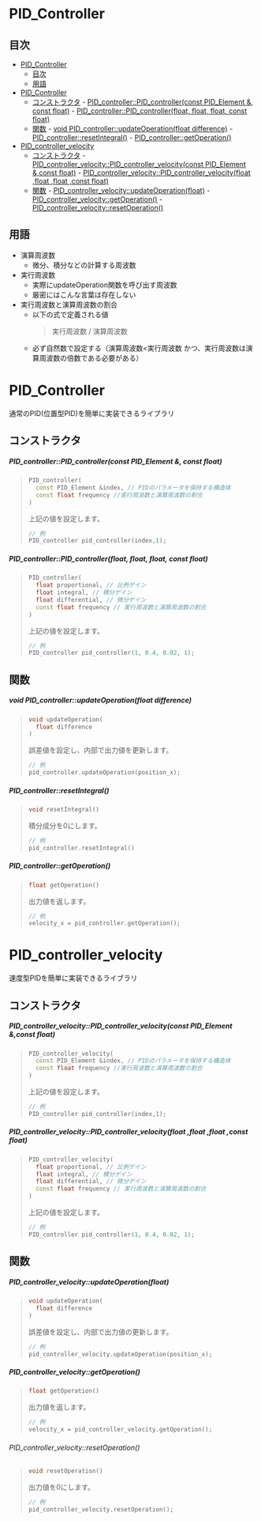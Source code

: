 # PID_Controller

## 目次

- [PID_Controller](#pid_controller)
  - [目次](#目次)
  - [用語](#用語)
- [PID_Controller](#pid_controller-1)
  - [コンストラクタ](#コンストラクタ)
        - [PID_controller::PID_controller(const PID_Element &, const float)](#pid_controllerpid_controllerconst-pid_element--const-float)
        - [PID_controller::PID_controller(float, float, float, const float)](#pid_controllerpid_controllerfloat-float-float-const-float)
  - [関数](#関数)
        - [void PID_controller::updateOperation(float difference)](#void-pid_controllerupdateoperationfloat-difference)
        - [PID_controller::resetIntegral()](#pid_controllerresetintegral)
        - [PID_controller::getOperation()](#pid_controllergetoperation)
- [PID_controller_velocity](#pid_controller_velocity)
  - [コンストラクタ](#コンストラクタ-1)
        - [PID_controller_velocity::PID_controller_velocity(const PID_Element &,const float)](#pid_controller_velocitypid_controller_velocityconst-pid_element-const-float)
        - [PID_controller_velocity::PID_controller_velocity(float ,float ,float ,const float)](#pid_controller_velocitypid_controller_velocityfloat-float-float-const-float)
  - [関数](#関数-1)
        - [PID_controller_velocity::updateOperation(float)](#pid_controller_velocityupdateoperationfloat)
        - [PID_controller_velocity::getOperation()](#pid_controller_velocitygetoperation)
          - [PID_controller_velocity::resetOperation()](#pid_controller_velocityresetoperation)

## 用語

- 演算周波数
  - 微分、積分などの計算する周波数
- 実行周波数
  - 実際にupdateOperation関数を呼び出す周波数
  - 厳密にはこんな言葉は存在しない
- 実行周波数と演算周波数の割合
  - 以下の式で定義される値
     > 実行周波数 / 演算周波数  
  - 必ず自然数で設定する（演算周波数<実行周波数 かつ、実行周波数は演算周波数の倍数である必要がある）



# PID_Controller

通常のPID(位置型PID)を簡単に実装できるライブラリ

## コンストラクタ

##### PID_controller::PID_controller(const PID_Element &, const float)
> ```c++
> PID_controller(
>   const PID_Element &index, // PIDのパラメータを保持する構造体
>   const float frequency //実行周波数と演算周波数の割合
> )
> ```
> 上記の値を設定します。
> ```c++
> // 例
> PID_controller pid_controller(index,1);
> ```

##### PID_controller::PID_controller(float, float, float, const float)
> ```c++
> PID_controller(
>   float proportional, // 比例ゲイン
>   float integral, // 積分ゲイン
>   float differential, // 微分ゲイン
>   const float frequency // 実行周波数と演算周波数の割合
> )
> ```
> 上記の値を設定します。
> ```c++
> // 例
> PID_controller pid_controller(1, 0.4, 0.02, 1);
> ```

## 関数

##### void PID_controller::updateOperation(float difference)
> ```c++
> void updateOperation(
>   float difference
> )
> ```
> 誤差値を設定し、内部で出力値を更新します。
> ```c++
> // 例
> pid_controller.updateOperation(position_x);
> ```

##### PID_controller::resetIntegral()
> ```c++
> void resetIntegral()
> ```
> 積分成分を0にします。
> ```c++
> // 例
> pid_controller.resetIntegral()
> ```

##### PID_controller::getOperation()
> ```c++
> float getOperation()
> ```
> 出力値を返します。
> ```c++
> // 例
> velocity_x = pid_controller.getOperation();
> ```




# PID_controller_velocity

速度型PIDを簡単に実装できるライブラリ

## コンストラクタ

##### PID_controller_velocity::PID_controller_velocity(const PID_Element &,const float)
> ```c++
> PID_controller_velocity(
>   const PID_Element &index, // PIDのパラメータを保持する構造体
>   const float frequency //実行周波数と演算周波数の割合
> )
> ```
> 上記の値を設定します。
> ```c++
> // 例
> PID_controller pid_controller(index,1);
> ```

##### PID_controller_velocity::PID_controller_velocity(float ,float ,float ,const float)
> ```c++
> PID_controller_velocity(
>   float proportional, // 比例ゲイン
>   float integral, // 積分ゲイン
>   float differential, // 微分ゲイン
>   const float frequency // 実行周波数と演算周波数の割合
> )
> ```
> 上記の値を設定します。
> ```c++
> // 例
> PID_controller pid_controller(1, 0.4, 0.02, 1);
> ```

## 関数

##### PID_controller_velocity::updateOperation(float)
> ```c++
> void updateOperation(
>   float difference
> )
> ```
> 誤差値を設定し、内部で出力値の更新します。
> ```c++
> // 例
> pid_controller_velocity.updateOperation(position_x);
> ```

##### PID_controller_velocity::getOperation()
> ```c++
> float getOperation()
> ```
> 出力値を返します。
> ```c++
> // 例
> velocity_x = pid_controller_velocity.getOperation();
> ```

###### PID_controller_velocity::resetOperation()
> ```c++
> void resetOperation()
> ```
> 出力値を0にします。
> ```c++
> // 例
> pid_controller_velocity.resetOperation();
> ```
